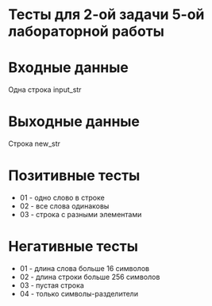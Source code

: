 # Тесты для 2-ой задачи 5-ой лабораторной работы

# Входные данные

Одна строка input_str

# Выходные данные

Строка new_str

# Позитивные тесты

- 01 - одно слово в строке
- 02 - все слова одинаковы
- 03 - строка с разными элементами

# Негативные тесты

- 01 - длина слова больше 16 символов
- 02 - длина строки больше 256 символов
- 03 - пустая строка
- 04 - только символы-разделители
